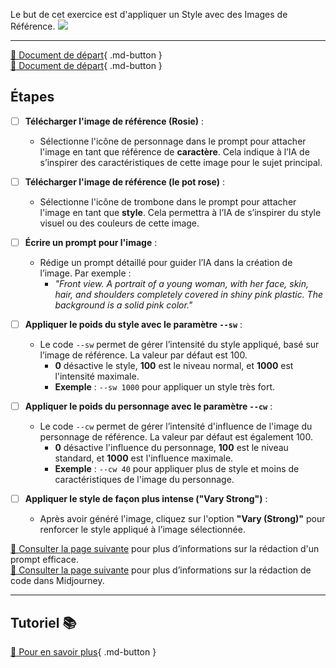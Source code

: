<style>.md-footer{display:none;}</style>
<script>h1{display:none;}</script>
Le but de cet exercice est d'appliquer un Style avec des Images de Référence.
<img src="../assets/image/04_rosie_plastique.png">
***

[📁 Document de départ](../assets/image/04_pot_rose.png){ .md-button }   <br>
[📁 Document de départ](../assets/image/02_rosie.png){ .md-button }   <br>

## Étapes

- [ ] **Télécharger l'image de référence (Rosie)** :
   - Sélectionne l'icône de personnage dans le prompt pour attacher l'image en tant que référence de **caractère**. Cela indique à l’IA de s’inspirer des caractéristiques de cette image pour le sujet principal.

- [ ] **Télécharger l'image de référence (le pot rose)** :
   - Sélectionne l'icône de trombone dans le prompt pour attacher l'image en tant que **style**. Cela permettra à l’IA de s’inspirer du style visuel ou des couleurs de cette image.

- [ ] **Écrire un prompt pour l'image** :
   - Rédige un prompt détaillé pour guider l’IA dans la création de l’image. Par exemple :
     - *"Front view. A portrait of a young woman, with her face, skin, hair, and shoulders completely covered in shiny pink plastic. The background is a solid pink color."*

- [ ] **Appliquer le poids du style avec le paramètre `--sw`** :
  - Le code `--sw` permet de gérer l’intensité du style appliqué, basé sur l’image de référence. La valeur par défaut est 100. 
    - **0** désactive le style, **100** est le niveau normal, et **1000** est l'intensité maximale.
    - **Exemple** : `--sw 1000` pour appliquer un style très fort.

- [ ] **Appliquer le poids du personnage avec le paramètre `--cw`** :
  - Le code `--cw` permet de gérer l’intensité d'influence de l'image du personnage de référence. La valeur par défaut est également 100.
    - **0** désactive l'influence du personnage, **100** est le niveau standard, et **1000** est l'influence maximale.
    - **Exemple** : `--cw 40` pour appliquer plus de style et moins de caractéristiques de l'image du personnage.

- [ ] **Appliquer le style de façon plus intense ("Vary Strong")** :
   - Après avoir généré l'image, cliquez sur l'option **"Vary (Strong)"** pour renforcer le style appliqué à l’image sélectionnée.


[📖 Consulter la page suivante](../ai/prompt.md) pour plus d’informations sur la rédaction d'un prompt efficace.<br>
[📖 Consulter la page suivante](../ai/midjourney_code.md) pour plus d’informations sur la rédaction de code dans Midjourney. <br>
***


## Tutoriel 📚

[📖 Pour en savoir plus](https://cmontmorency365-my.sharepoint.com/:v:/g/personal/flpilote_cmontmorency_qc_ca/EV1gSzxV02dCnk8Zq_cDqoIBrhgU_jAXSPZF3OLHJnRIXQ?nav=eyJyZWZlcnJhbEluZm8iOnsicmVmZXJyYWxBcHAiOiJPbmVEcml2ZUZvckJ1c2luZXNzIiwicmVmZXJyYWxBcHBQbGF0Zm9ybSI6IldlYiIsInJlZmVycmFsTW9kZSI6InZpZXciLCJyZWZlcnJhbFZpZXciOiJNeUZpbGVzTGlua0NvcHkifX0&e=C9CAYc){ .md-button }   <br>

